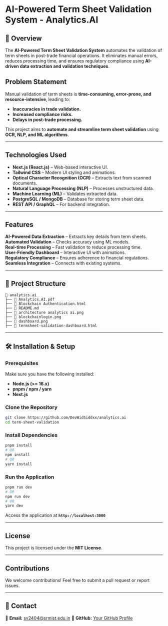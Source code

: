 # AI-Powered Term Sheet Validation System - Analytics.AI

## 📌 Overview
The **AI-Powered Term Sheet Validation System** automates the validation of term sheets in post-trade financial operations. It eliminates manual errors, reduces processing time, and ensures regulatory compliance using **AI-driven data extraction and validation techniques**.

##  Problem Statement
Manual validation of term sheets is **time-consuming, error-prone, and resource-intensive**, leading to:
- **Inaccuracies in trade validation.**
- **Increased compliance risks.**
- **Delays in post-trade processing.**

This project aims to **automate and streamline term sheet validation** using **OCR, NLP, and ML algorithms**.

---

##  Technologies Used
- **Next.js (React.js)** – Web-based interactive UI.
- **Tailwind CSS** – Modern UI styling and animations.
- **Optical Character Recognition (OCR)** – Extracts text from scanned documents.
- **Natural Language Processing (NLP)** – Processes unstructured data.
- **Machine Learning (ML)** – Validates extracted data.
- **PostgreSQL / MongoDB** – Database for storing term sheet data.
- **REST API / GraphQL** – For backend integration.

---

## Features
**AI-Powered Data Extraction** – Extracts key details from term sheets.  
**Automated Validation** – Checks accuracy using ML models.  
**Real-time Processing** – Fast validation to reduce processing time.  
**User-Friendly Dashboard** – Interactive UI with animations.  
**Regulatory Compliance** – Ensures adherence to financial regulations.  
**Seamless Integration** – Connects with existing systems.  

---

## 📂 Project Structure
```
📂 analytics.ai
├── 📄 Analytics.AI.pdf
├── 📄 Blockchain Authentication.html
├── 📄 README.md
├── 📄 architecture analytics ai.png
├── 📄 blockchainlogin.png
├── 📄 dashboard.png
├── 📄 termsheet-validation-dashboard.html
```

---

## 🛠 Installation & Setup

### **Prerequisites**
Make sure you have the following installed:
- **Node.js (>= 16.x)**
- **pnpm / npm / yarn**
- **Next.js**

### **Clone the Repository**
```sh
git clone https://github.com/DevWidSiddxx/analytics.ai
cd term-sheet-validation
```

### **Install Dependencies**
```sh
pnpm install
# OR
npm install
# OR
yarn install
```

### **Run the Application**
```sh
pnpm run dev
# OR
npm run dev
# OR
yarn dev
```
Access the application at **`http://localhost:3000`** 

---

##  License
This project is licensed under the **MIT License**.

---

##  Contributions
We welcome contributions! Feel free to submit a pull request or report issues.

---

## 📩 Contact
📧 **Email:** sv2404@srmist.edu.in 
🔗 **GitHub:** [Your GitHub Profile](https://github.com/DevWidSiddxx)
